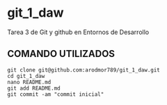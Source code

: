 # git_1_daw
Tarea 3 de Git y github en Entornos de Desarrollo

## COMANDO UTILIZADOS
```
git clone git@github.com:arodmor789/git_1_daw.git
cd git_1_daw
nano README.md
git add README.md
git commit -am "commit inicial"
```
